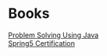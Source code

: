 # Books

[Problem Solving Using Java](ProblemSolvingUsingJava/ProblemSolvingUsingJava.md)  
[Spring5 Certification](Spring5Ceritifcation/Spring5Ceritifcation.md)

